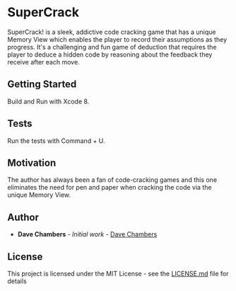# SuperCrack

SuperCrack! is a sleek, addictive code cracking game that has a unique Memory View which enables the player to record their assumptions as they progress. It's a challenging and fun game of deduction that requires the player to deduce a hidden code by reasoning about the feedback they receive after each move.

## Getting Started

Build and Run with Xcode 8.

## Tests

Run the tests with Command + U.

## Motivation

The author has always been a fan of code-cracking games and this one eliminates the need for pen and paper when cracking the code via the unique Memory View.

## Author

* **Dave Chambers** - *Initial work* - [Dave Chambers](https://github.com/DaveChambers)

## License

This project is licensed under the MIT License - see the [LICENSE.md](LICENSE.md) file for details
